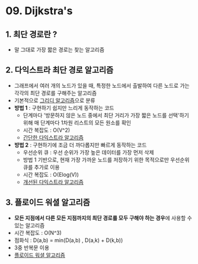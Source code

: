 # 09. Dijkstra's

## 1. 최단 경로란 ?
- 말 그대로 가장 짧은 경로는 찾는 알고리즘

## 2. 다익스트라 최단 경로 알고리즘 
- 그래프에서 여러 개의 노드가 있을 때, 특정한 노드에서 출발하여 다른 노드로 가는 각각의 최단 경로를 구해주는 알고리즘 
- 기본적으로 [그리디 알고리즘](https://github.com/pjw5521/Coding_Test_Algorithm/tree/main/%5B%EC%9D%B4%EA%B2%83%EC%9D%B4%20%EC%B7%A8%EC%97%85%EC%9D%84%20%EC%9C%84%ED%95%9C%20%EC%BD%94%EB%94%A9%ED%85%8C%EC%8A%A4%ED%8A%B8%EB%8B%A4%5D%20%EC%A0%95%EB%A6%AC/2.%20%EC%A3%BC%EC%9A%94%EC%95%8C%EA%B3%A0%EB%A6%AC%EC%A6%98%EC%9D%B4%EB%A1%A0/Greedy)으로 분류 
- **방법 1** : 구현하기 쉽지만 느리게 동작하는 코드
    + 단계마다 '방문하지 않은 노드 중에서 최단 거리가 가장 짧은 노드를 선택'하기 위해 매 단계마다 1차원 리스트의 모든 원소를 확인
    + 시간 복잡도 : O(V^2)
    + [간단한 다익스트라 알고리즘](https://github.com/pjw5521/Coding_Test_Algorithm/blob/main/%5B%EC%9D%B4%EA%B2%83%EC%9D%B4%20%EC%B7%A8%EC%97%85%EC%9D%84%20%EC%9C%84%ED%95%9C%20%EC%BD%94%EB%94%A9%ED%85%8C%EC%8A%A4%ED%8A%B8%EB%8B%A4%5D%20%EC%A0%95%EB%A6%AC/2.%20%EC%A3%BC%EC%9A%94%EC%95%8C%EA%B3%A0%EB%A6%AC%EC%A6%98%EC%9D%B4%EB%A1%A0/Dijkstra's/9-1%20%EA%B0%84%EB%8B%A8%ED%95%9C%20%EB%8B%A4%EC%9D%B5%EC%8A%A4%ED%8A%B8%EB%9D%BC%20%EC%95%8C%EA%B3%A0%EB%A6%AC%EC%A6%98.py)
- **방법 2** : 구현하기에 조금 더 까다롭지만 빠르게 동작하는 코드 
    + 우선순위 큐 : 우선 순위가 가장 높은 데이터를 가장 먼저 삭제 
    + 방법 1 기반으로, 현재 가장 가까운 노드를 저장하기 위한 목적으로만 우선순위 큐를 추가로 이용 
    + 시간 복잡도 : O(Elog(V))
    + [개선된 다익스트라 알고리즘](https://github.com/pjw5521/Coding_Test_Algorithm/blob/main/%5B%EC%9D%B4%EA%B2%83%EC%9D%B4%20%EC%B7%A8%EC%97%85%EC%9D%84%20%EC%9C%84%ED%95%9C%20%EC%BD%94%EB%94%A9%ED%85%8C%EC%8A%A4%ED%8A%B8%EB%8B%A4%5D%20%EC%A0%95%EB%A6%AC/2.%20%EC%A3%BC%EC%9A%94%EC%95%8C%EA%B3%A0%EB%A6%AC%EC%A6%98%EC%9D%B4%EB%A1%A0/Dijkstra's/9-2%20%EA%B0%9C%EC%84%A0%EB%90%9C%20%EB%8B%A4%EC%9D%B5%EC%8A%A4%ED%8A%B8%EB%9D%BC%20%EC%95%8C%EA%B3%A0%EB%A6%AC%EC%A6%98.py)

## 3. 플로이드 워셜 알고리즘 
- **모든 지점에서 다른 모든 지점까지의 최단 경로를 모두 구해야 하는 경우**에 사용할 수 있는 알고리즘 
- 시간 복잡도 : O(N^3)
- 점화식 : D(a,b) = min(D(a,b) , D(a,k) + D(k,b))
- 3중 반복문 이용 
- [플로이드 워셜 알고리즘](https://github.com/pjw5521/Coding_Test_Algorithm/blob/main/%5B%EC%9D%B4%EA%B2%83%EC%9D%B4%20%EC%B7%A8%EC%97%85%EC%9D%84%20%EC%9C%84%ED%95%9C%20%EC%BD%94%EB%94%A9%ED%85%8C%EC%8A%A4%ED%8A%B8%EB%8B%A4%5D%20%EC%A0%95%EB%A6%AC/2.%20%EC%A3%BC%EC%9A%94%EC%95%8C%EA%B3%A0%EB%A6%AC%EC%A6%98%EC%9D%B4%EB%A1%A0/Dijkstra's/9-3%20%ED%94%8C%EB%A1%9C%EC%9D%B4%EB%93%9C%20%EC%9B%8C%EC%85%9C%20%EC%95%8C%EA%B3%A0%EB%A6%AC%EC%A6%98.py)